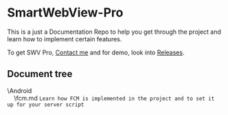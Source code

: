 # SmartWebView-Pro

This is a just a Documentation Repo to help you get through the project and learn how to implement certain features.

To get SWV Pro, [Contact me](getmgks@gmail.com) and for demo, look into [Releases](https://github.com/mgks/SmartWebView-Pro/releases).

## Document tree
\Android
<br> &nbsp; &nbsp; \fcm.md `Learn how FCM is implemented in the project and to set it up for your server script`
